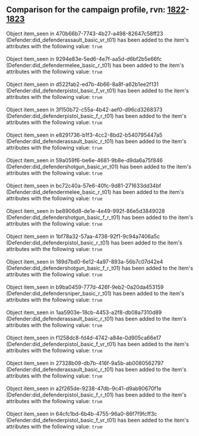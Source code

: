 ## Comparison for the campaign profile, rvn: [1822](https://github.com/PRO100KatYT/FortniteProfileRevisions/tree/main/profiles/campaign/1822%20campaign.json)-[1823](https://github.com/PRO100KatYT/FortniteProfileRevisions/tree/main/profiles/campaign/1823%20campaign.json)

Object item_seen in 470b66b7-7743-4b27-a498-82647c58ff23 (Defender:did_defenderassault_basic_vr_t01) has been added to the item's attributes with the following value: `true`
<br><br>
Object item_seen in 9294e83e-5ed6-4e7f-aa5d-d6bf2b5e66fc (Defender:did_defendermelee_basic_r_t01) has been added to the item's attributes with the following value: `true`
<br><br>
Object item_seen in d522fab2-ed7b-4b66-8a8f-a62b1ee2f131 (Defender:did_defenderpistol_basic_f_vr_t01) has been added to the item's attributes with the following value: `true`
<br><br>
Object item_seen in 3f150b72-c55a-4b42-aef0-d96cd3268373 (Defender:did_defenderpistol_basic_f_r_t01) has been added to the item's attributes with the following value: `true`
<br><br>
Object item_seen in e8291736-b1f3-4cc2-8bd2-b540795447a5 (Defender:did_defenderassault_basic_r_t01) has been added to the item's attributes with the following value: `true`
<br><br>
Object item_seen in 59a059f6-be6e-4681-9b8e-d9da6a75f846 (Defender:did_defendershotgun_basic_vr_t01) has been added to the item's attributes with the following value: `true`
<br><br>
Object item_seen in bc72c40a-57e6-40fc-9d81-271633dd34bf (Defender:did_defendermelee_basic_r_t01) has been added to the item's attributes with the following value: `true`
<br><br>
Object item_seen in be8906d8-de1e-4e49-992f-86e5d3849028 (Defender:did_defendershotgun_basic_f_r_t01) has been added to the item's attributes with the following value: `true`
<br><br>
Object item_seen in 1bf78a32-57aa-4738-92f1-9c94a7406a5c (Defender:did_defenderpistol_basic_r_t01) has been added to the item's attributes with the following value: `true`
<br><br>
Object item_seen in 189d7bd0-6e12-4a97-893a-56b7c07d42e4 (Defender:did_defendershotgun_basic_f_r_t01) has been added to the item's attributes with the following value: `true`
<br><br>
Object item_seen in b9ba0459-777d-426f-9eb2-0a20da453159 (Defender:did_defendersniper_basic_r_t01) has been added to the item's attributes with the following value: `true`
<br><br>
Object item_seen in 1aa5903e-18cb-4453-a2f8-db08a7310d89 (Defender:did_defenderassault_basic_r_t01) has been added to the item's attributes with the following value: `true`
<br><br>
Object item_seen in f1258dc8-fd4d-4742-a84e-0d905ca66e17 (Defender:did_defenderpistol_basic_f_vr_t01) has been added to the item's attributes with the following value: `true`
<br><br>
Object item_seen in 27328b09-db7b-416f-9a5b-ab0080562797 (Defender:did_defenderassault_basic_r_t01) has been added to the item's attributes with the following value: `true`
<br><br>
Object item_seen in a2f265de-9238-47db-9c41-d9ab90670f1e (Defender:did_defenderpistol_basic_f_r_t01) has been added to the item's attributes with the following value: `true`
<br><br>
Object item_seen in 64cfc1bd-6b4b-4755-96a0-86f7f9fcff3c (Defender:did_defenderpistol_basic_f_vr_t01) has been added to the item's attributes with the following value: `true`
<br><br>
